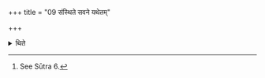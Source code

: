 +++
title = "09 संस्थिते सवने यथेतम्"

+++

<details><summary>थिते</summary>

9. After the Savana has stood completely established (i.e. concluded), he goes back in the same manner as he has (come).[^1]   

[^1]: See Sūtra 6. 
</details>
